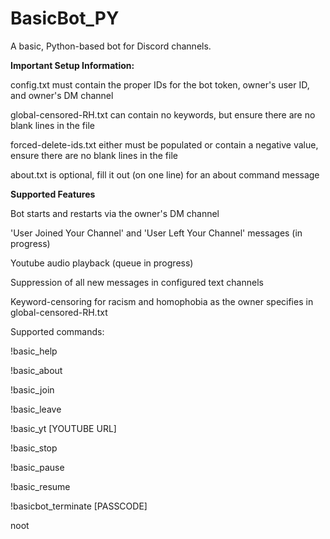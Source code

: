 # BasicBot_PY
A basic, Python-based bot for Discord channels.

**Important Setup Information:**

config.txt must contain the proper IDs for the bot token, owner's user ID, and owner's DM channel

global-censored-RH.txt can contain no keywords, but ensure there are no blank lines in the file

forced-delete-ids.txt either must be populated or contain a negative value, ensure there are no blank lines in the file

about.txt is optional, fill it out (on one line) for an about command message

**Supported Features**

Bot starts and restarts via the owner's DM channel

'User Joined Your Channel' and 'User Left Your Channel' messages (in progress)

Youtube audio playback (queue in progress)

Suppression of all new messages in configured text channels

Keyword-censoring for racism and homophobia as the owner specifies in global-censored-RH.txt

Supported commands:

!basic_help

!basic_about

!basic_join

!basic_leave

!basic_yt [YOUTUBE URL]

!basic_stop

!basic_pause

!basic_resume

!basicbot_terminate [PASSCODE]

noot
